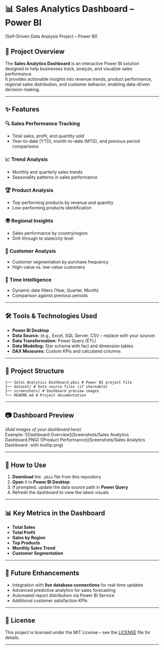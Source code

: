  # 📊 Sales Analytics Dashboard – Power BI
 (Self-Driven Data Analysis Project – Power BI)

## 📄 Project Overview
The **Sales Analytics Dashboard** is an interactive Power BI solution designed to help businesses track, analyze, and visualize sales performance.  
It provides actionable insights into revenue trends, product performance, regional sales distribution, and customer behavior, enabling data-driven decision-making.

---

## ✨ Features

### 🔍 Sales Performance Tracking
- Total sales, profit, and quantity sold
- Year-to-date (YTD), month-to-date (MTD), and previous period comparisons

### 📈 Trend Analysis
- Monthly and quarterly sales trends
- Seasonality patterns in sales performance

### 🏆 Product Analysis
- Top-performing products by revenue and quantity
- Low-performing products identification

### 🌍 Regional Insights
- Sales performance by country/region
- Drill-through to state/city level

### 👥 Customer Analysis
- Customer segmentation by purchase frequency
- High-value vs. low-value customers

### 📅 Time Intelligence
- Dynamic date filters (Year, Quarter, Month)
- Comparison against previous periods

---

## 🛠 Tools & Technologies Used
- **Power BI Desktop**
- **Data Source:** (e.g., Excel, SQL Server, CSV – replace with your source)
- **Data Transformation:** Power Query (ETL)
- **Data Modeling:** Star schema with fact and dimension tables
- **DAX Measures:** Custom KPIs and calculated columns

---

## 📂 Project Structure

    ├── Sales Analytics Dashboard.pbix # Power BI project file
    ├── dataset/ # Data source files (if shareable)
    ├── screenshots/ # Dashboard preview images
    └── README.md # Project documentation
---

## 📷 Dashboard Preview
*(Add images of your dashboard here)*  
Example:
![Dashboard Overview](Sceenshots/Sales Analytics Dashboard.PNG)
![Product Performance](Sceenshots/Sales Analytics Dashboard- with tooltip.png)

---
    
## 🚀 How to Use
1. **Download** the `.pbix` file from this repository
2. **Open** it in **Power BI Desktop**
3. If prompted, update the data source path in **Power Query**
4. Refresh the dashboard to view the latest visuals

---

## 📊 Key Metrics in the Dashboard
- **Total Sales**
- **Total Profit**
- **Sales by Region**
- **Top Products**
- **Monthly Sales Trend**
- **Customer Segmentation**

---

## 🔮 Future Enhancements
- Integration with **live database connections** for real-time updates
- Advanced predictive analytics for sales forecasting
- Automated report distribution via Power BI Service
- Additional customer satisfaction KPIs

---

## 📜 License
This project is licensed under the MIT License – see the [LICENSE](LICENSE) file for details.

---
